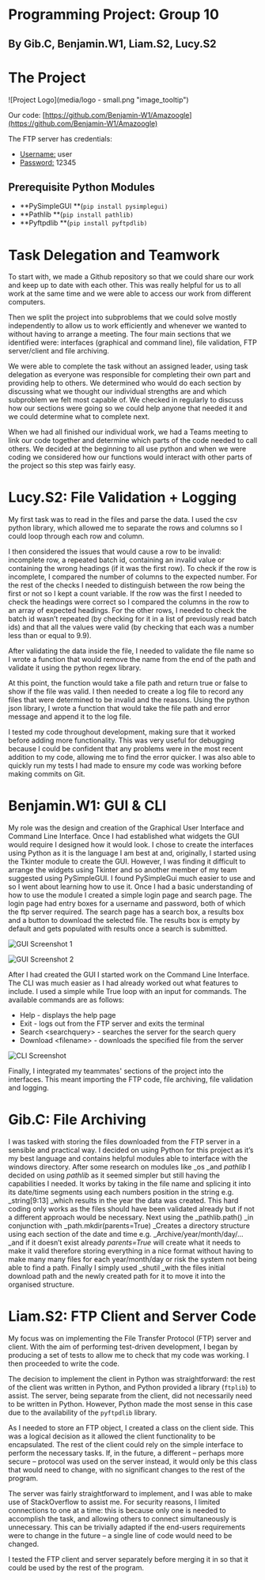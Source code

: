# Programming Project: Group 10


## By Gib.C, Benjamin.W1, Liam.S2, Lucy.S2


# The Project 

![Project Logo](media/logo - small.png "image_tooltip")

Our code: [https://github.com/Benjamin-W1/Amazoogle](https://github.com/Benjamin-W1/Amazoogle)

The FTP server has credentials:



* <span style="text-decoration:underline;">Username:</span> user
* <span style="text-decoration:underline;">Password:</span> 12345


## Prerequisite Python Modules



* **PySimpleGUI **(`pip install pysimplegui)`
* **Pathlib **(`pip install pathlib)`
* **Pyftpdlib **(`pip install pyftpdlib)`


# Task Delegation and Teamwork

To start with, we made a Github repository so that we could share our work and keep up to date with each other. This was really helpful for us to all work at the same time and we were able to access our work from different computers. 

Then we split the project into subproblems that we could solve mostly independently to allow us to work efficiently and whenever we wanted to without having to arrange a meeting. The four main sections that we identified were: interfaces (graphical and command line), file validation, FTP server/client and file archiving.

We were able to complete the task without an assigned leader, using task delegation as everyone was responsible for completing their own part and providing help to others. We determined who would do each section by discussing what we thought our individual strengths are and which subproblem we felt most capable of. We checked in regularly to discuss how our sections were going so we could help anyone that needed it and we could determine what to complete next.

When we had all finished our individual work, we had a Teams meeting to link our code together and determine which parts of the code needed to call others. We decided at the beginning to all use python and when we were coding we considered how our functions would interact with other parts of the project so this step was fairly easy.


# Lucy.S2: File Validation + Logging

My first task was to read in the files and parse the data. I used the csv python library, which allowed me to separate the rows and columns so I could loop through each row and column.

I then considered the issues that would cause a row to be invalid: incomplete row, a repeated batch id, containing an invalid value or containing the wrong headings (if it was the first row). To check if the row is incomplete, I compared the number of columns to the expected number. For the rest of the checks I needed to distinguish between the row being the first or not so I kept a count variable. If the row was the first I needed to check the headings were correct so I compared the columns in the row to an array of expected headings. For the other rows, I needed to check the batch id wasn’t repeated (by checking for it in a list of previously read batch ids) and that all the values were valid (by checking that each was a number less than or equal to 9.9).

After validating the data inside the file, I needed to validate the file name so I wrote a function that would remove the name from the end of the path and validate it using the python regex library.

At this point, the function would take a file path and return true or false to show if the file was valid. I then needed to create a log file to record any files that were determined to be invalid and the reasons. Using the python json library, I wrote a function that would take the file path and error message and append it to the log file.

I tested my code throughout development, making sure that it worked before adding more functionality. This was very useful for debugging because I could be confident that any problems were in the most recent addition to my code, allowing me to find the error quicker. I was also able to quickly run my tests I had made to ensure my code was working before making commits on Git.


# Benjamin.W1: GUI & CLI

My role was the design and creation of the Graphical User Interface and Command Line Interface. Once I had established what widgets the GUI would require I designed how it would look. I chose to create the interfaces using Python as it is the language I am best at and, originally, I started using the Tkinter module to create the GUI. However, I was finding it difficult to arrange the widgets using Tkinter and so another member of my team suggested using PySimpleGUI. I found PySimpleGui much easier to use and so I went about learning how to use it. Once I had a basic understanding of how to use the module I created a simple login page and search page. The login page had entry boxes for a username and password, both of which the ftp server required. The search page has a search box, a results box and a button to download the selected file. The results box is empty by default and gets populated with results once a search is submitted.


![GUI Screenshot 1](media/screenshot1.png "image_tooltip")

![GUI Screenshot 2](media/screenshot2.png "image_tooltip")


After I had created the GUI I started work on the Command Line Interface. The CLI was much easier as I had already worked out what features to include. I used a simple while True loop with an input for commands. The available commands are as follows:



* Help - displays the help page
* Exit - logs out from the FTP server and exits the terminal
* Search &lt;searchquery> - searches the server for the search query
* Download &lt;filename> - downloads the specified file from the server


![CLI Screenshot](media/screenshot3.png "image_tooltip")


Finally, I integrated my teammates' sections of the project into the interfaces. This meant importing the FTP code, file archiving, file validation and logging.


# Gib.C: File Archiving 

I was tasked with storing the files downloaded from the FTP server in a sensible and practical way. I decided on using Python for this project as it’s my best language and contains helpful modules able to interface with the windows directory. After some research on modules like _os _and _pathlib_ I decided on using _pathlib_ as it seemed simpler but still having the capabilities I needed. It works by taking in the file name and splicing it into its date/time segments using each numbers position in the string e.g. _string[9:13] _which results in the year the data was created. This hard coding only works as the files should have been validated already but if not a different approach would be necessary. Next using the _pathlib.path() _in conjunction with _path.mkdir(parents=True) _Creates a directory structure using each section of the date and time e.g. _Archive/year/month/day/… _and if it doesn’t exist already _parents=True_ will create what it needs to make it valid therefore storing everything in a nice format without having to make many many files for each year/month/day or risk the system not being able to find a path. Finally I simply used _shutil _with the files initial download path and the newly created path for it to move it into the organised structure.


# Liam.S2: FTP Client and Server Code

My focus was on implementing the File Transfer Protocol (FTP) server and client. With the aim of performing test-driven development, I began by producing a set of tests to allow me to check that my code was working. I then proceeded to write the code.

The decision to implement the client in Python was straightforward: the rest of the client was written in Python, and Python provided a library (`ftplib`) to assist. The server, being separate from the client, did not necessarily need to be written in Python. However, Python made the most sense in this case due to the availability of the `pyftpdlib` library.

As I needed to store an FTP object, I created a class on the client side. This was a logical decision as it allowed the client functionality to be encapsulated. The rest of the client could rely on the simple interface to perform the necessary tasks. If, in the future, a different – perhaps more secure – protocol was used on the server instead, it would only be this class that would need to change, with no significant changes to the rest of the program.

The server was fairly straightforward to implement, and I was able to make use of StackOverflow to assist me. For security reasons, I limited connections to one at a time: this is because only one is needed to accomplish the task, and allowing others to connect simultaneously is unnecessary. This can be trivially adapted if the end-users requirements were to change in the future – a single line of code would need to be changed.

I tested the FTP client and server separately before merging it in so that it could be used by the rest of the program.
